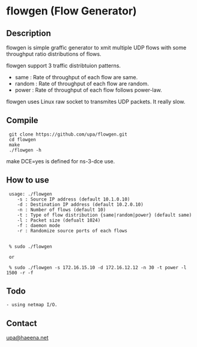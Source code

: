 flowgen (Flow Generator)
========================

## Description

flowgen is simple graffic generator to xmit multiple UDP flows with 
some throughput ratio distributions of flows.

flowgen support 3 traffic distribtuion patterns.
+ same : Rate of throughput of each flow are same.
+ random : Rate of throughput of each flow are random.
+ power : Rate of throughput of each flow follows power-law.

flowgen uses Linux raw socket to transmites UDP packets. It really slow.

## Compile

	 git clone https://github.com/upa/flowgen.git
	 cd flowgen
	 make
	 ./flowgen -h

make DCE=yes is defined for ns-3-dce use.


## How to use

	 usage: ./flowgen
	 	-s : Source IP address (default 10.1.0.10)
	 	-d : Destination IP address (default 10.2.0.10)
	 	-n : Number of flows (default 10)
	 	-t : Type of flow distribution {same|random|power} (default same)
	 	-l : Packet size (defualt 1024)
	 	-f : daemon mode
	 	-r : Randomize source ports of each flows


	 % sudo ./flowgen
	 
	 or 
	 
	 % sudo ./flowgen -s 172.16.15.10 -d 172.16.12.12 -n 30 -t power -l 1500 -r -f


## Todo
	- using netmap I/O.


## Contact
upa@haeena.net
